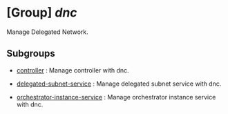 # [Group] _dnc_

Manage Delegated Network.

## Subgroups

- [controller](/Commands/dnc/controller/readme.md)
: Manage controller with dnc.

- [delegated-subnet-service](/Commands/dnc/delegated-subnet-service/readme.md)
: Manage delegated subnet service with dnc.

- [orchestrator-instance-service](/Commands/dnc/orchestrator-instance-service/readme.md)
: Manage orchestrator instance service with dnc.

